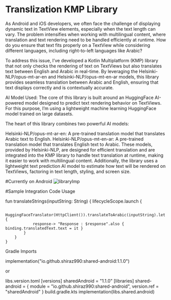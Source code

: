 # Translization KMP Library

As Android and iOS developers, we often face the challenge of displaying dynamic text in TextView elements, especially when the text length can vary. The problem intensifies when working with multilingual content, where translation and text rendering need to be handled efficiently at runtime. How do you ensure that text fits properly on a TextView while considering different languages, including right-to-left languages like Arabic?

To address this issue, I’ve developed a Kotlin Multiplatform (KMP) library that not only checks the rendering of text on TextViews but also translates text between English and Arabic in real-time. By leveraging the Helsinki-NLP/opus-mt-ar-en and Helsinki-NLP/opus-mt-en-ar models, this library provides seamless translation between Arabic and English, ensuring that text displays correctly and is contextually accurate.


AI Model Used:
The core of this library is built around an HuggingFace AI-powered model designed to predict text rendering behavior on TextViews. For this purpose, I’m using a lightweight machine learning HuggingFace model trained on large datasets.

The heart of this library combines two powerful AI models:

Helsinki-NLP/opus-mt-ar-en: A pre-trained translation model that translates Arabic text to English.
Helsinki-NLP/opus-mt-en-ar: A pre-trained translation model that translates English text to Arabic.
These models, provided by Helsinki-NLP, are designed for efficient translation and are integrated into the KMP library to handle text translation at runtime, making it easier to work with multilingual content. Additionally, the library uses a lightweight text prediction AI model to estimate how text will be rendered on TextViews, factoring in text length, styling, and screen size.


#Currently on Android
![libraryImp](https://github.com/user-attachments/assets/09c77448-99ce-4264-bf73-0d7132401d6b)

#Sample Integration
Code Usage

   fun translateStrings(inputString: String) {
        lifecycleScope.launch {

            HuggingFaceTranslator(HttpClient()).translateToArabic(inputString).let {
                response-> "Response : $response".also { binding.translatedText.text = it }
            }
        }
    }


Gradle Imports

implementation("io.github.shiraz990:shared-android:1.1.0")

or

libs.version.toml
[versions]
sharedAndroid = "1.1.0"
[libraries]
shared-android = { module = "io.github.shiraz990:shared-android", version.ref = "sharedAndroid" }
build.gradle.kts
implementation(libs.shared.android)






